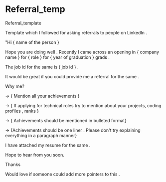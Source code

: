 # Referral_temp

Referral_template

Template which I followed for asking referrals to people on LinkedIn .

"Hi { name of the person }

Hope you are doing well . Recently I came across an opening in { company name } for { role } for { year of graduation } grads .

The job id for the same is { job id } .

It would be great if you could provide me a referral for the same .

Why me?

-> { Mention all your achievements }

-> { If applying for technical roles try to mention about your projects, coding profiles , ranks }

-> { Achievements should be mentioned in bulleted format}

-> {Achievements should be one liner . Please don't try explaining everything in a paragraph manner}

I have attached my resume for the same .

Hope to hear from you soon.

Thanks

Would love if someone could add more pointers to this .
